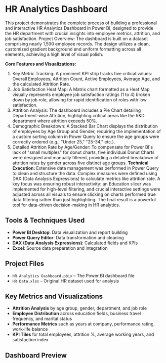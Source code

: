 # HR Analytics Dashboard

This project demonstrates the complete process of building a professional and interactive HR Analytics Dashboard in Power BI, designed to provide the HR department with crucial insights into employee metrics, attrition, and job satisfaction.
Project Overview:
The dashboard is built on a dataset comprising nearly 1,500 employee records. The design utilizes a clean, customized gradient background and uniform formatting across all elements, achieving a high level of visual polish.

**Core Features and Visualizations:**
1. Key Metric Tracking: A prominent KPI strip tracks five critical values: Overall Employees, Attrition Count, Active Employees, Average Age, and the calculated Attrition Rate.
2. Job Satisfaction Heat Map: A Matrix chart formatted as a Heat Map visually represents employee job satisfaction ratings (1 to 4) broken down by job role, allowing for rapid identification of roles with low satisfaction.
3. Attrition Analysis: The dashboard includes a Pie Chart detailing Department-wise Attrition, highlighting critical areas like the R&D department where attrition exceeds 50%.
4. Demographic Breakdown: A Stacked Bar Chart displays the distribution of employees by Age Group and Gender, requiring the implementation of a custom sorting column in Power Query to ensure the age groups were correctly ordered (e.g., "Under 25," "25-34," etc.).
5. Detailed Attrition Rate by Age/Gender: To compensate for Power BI's lack of "small multiples" for donut charts, five individual Donut Charts were designed and manually filtered, providing a detailed breakdown of attrition rates by gender across five distinct age groups.
**Technical Execution:**
Extensive data management was performed in Power Query to clean and structure the data. Complex measures were defined using DAX (Data Analysis Expressions) to calculate metrics like attrition rate. A key focus was ensuring robust interactivity: an Education slicer was implemented for high-level filtering, and crucial interactive settings were adjusted across all visuals to ensure clicking on charts performed true data filtering rather than just highlighting. The final result is a powerful tool for data-driven decision-making in HR analytics.

## Tools & Techniques Used
- **Power BI Desktop**: Data visualization and report building
- **Power Query Editor**: Data transformation and cleaning
- **DAX (Data Analysis Expressions)**: Calculated fields and KPIs
- **Excel**: Source data preparation and integration

## Project Files
- `HR Analytics Dashboard.pbix` – The Power BI dashboard file
- `HR Data.xlsx` – Original HR dataset used for analysis

## Key Metrics and Visualizations
- **Attrition Analysis** by age group, gender, department, and job role
- **Employee Distribution** across education fields, business travel frequency, and marital status
- **Performance Metrics** such as years at company, performance rating, work-life balance
- **KPI Tiles** for total employees, attrition %, average working years, and satisfaction index

## Dashboard Preview

